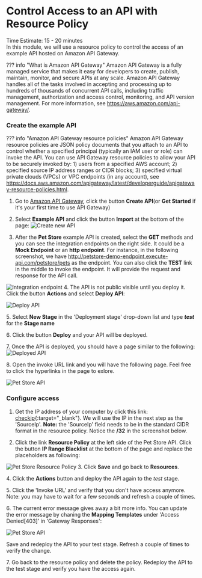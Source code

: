 # Control Access to an API with Resource Policy
Time Estimate: 15 - 20 minutes  
In this module, we will use a resource policy to control the access of an example API hosted on Amazon API Gateway.


??? info "What is Amazon API Gateway"
    Amazon API Gateway is a fully managed service that makes it easy for developers to create, publish, maintain, monitor, and secure APIs at any scale. Amazon API Gateway handles all of the tasks involved in accepting and processing up to hundreds of thousands of concurrent API calls, including traffic management, authorization and access control, monitoring, and API version management. For more information, see https://aws.amazon.com/api-gateway/. 

### Create the example API

??? info "Amazon API Gateway resource policies"
	Amazon API Gateway resource policies are JSON policy documents that you attach to an API to control whether a specified principal (typically an IAM user or role) can invoke the API. You can use API Gateway resource policies to allow your API to be securely invoked by: 1) users from a specified AWS account; 2) specified source IP address ranges or CIDR blocks; 3) specified virtual private clouds (VPCs) or VPC endpoints (in any account), see https://docs.aws.amazon.com/apigateway/latest/developerguide/apigateway-resource-policies.html.

1. Go to [Amazon API Gateway](https://us-west-2.console.aws.amazon.com/apigateway/home?region=us-east-1#/ "API Gateway Console"), click the button __Create API__(or __Get Started__ if it's your first time to use API Gateway)

2. Select __Example API__ and click the button __Import__ at the bottom of the page:
  ![Create new API](../screenshots/example-api-1.png)
3. After the __Pet Store__ example API is created, select the __GET__ methods and you can see the integration endpoints on the right side. It could be a __Mock Endpoint__ or an __http endpoint__. For instance, in the following screenshot, we have http://petstore-demo-endpoint.execute-api.com/petstore/pets as the endpoint. You can also click the __TEST__ link in the middle to invoke the endpoint. It will provide the request and response for the API call.

  ![Integration endpoint](../screenshots/example-api-1a.png)
4. The API is not public visible until you deploy it. Click the button __Actions__ and select __Deploy API__:

  ![Deploy API](../screenshots/example-api-2.png)

5\. Select __New Stage__ in the 'Deployment stage' drop-down list and type ___test___ for the __Stage name__

6\. Click the button __Deploy__ and your API will be deployed.

7\. Once the API is deployed, you should have a page similar to the following:
  ![Deployed API](../screenshots/example-api-3.png)

8\. Open the invoke URL link and you will have the following page. Feel free to click the hyperlinks in the page to exlore.

  ![Pet Store API](../screenshots/example-api-4.png)

### Configure access

1. Get the IP address of your computer by click this link: [checkip](https://checkip.amazonaws.com){:target="_blank"}. We will use the IP in the next step as the 'SourceIp'. __Note:__ the 'SourceIp' field needs to be in the standard CIDR format in the resource policy. Notice the __/32__ in the screenshot below.

2. Click the link __Resource Policy__ at the left side of the Pet Store API. Click the button __IP Range Blacklist__ at the bottom of the page and replace the placeholders as following:

  ![Pet Store Resource Policy](../screenshots/resource-policy-1.png)
3. Click __Save__ and go back to __Resources__.

4\. Click the __Actions__ button and deploy the API again to the _test_ stage.

5\. Click the 'Invoke URL' and verify that you don't have access anymore. Note: you may have to wait for a few seconds and refresh a couple of times.

6\. The current error message gives away a bit more info. You can update the error message by chaning the __Mapping Templates__ under 'Access Denied[403]' in 'Gateway Responses':

  ![Pet Store API](../screenshots/example-api-5.png)

Save and redeploy the API to your test stage. Refresh a couple of times to verify the change.

7\. Go back to the resource policy and delete the policy. Redeploy the API to the test stage and verify you have the access again.